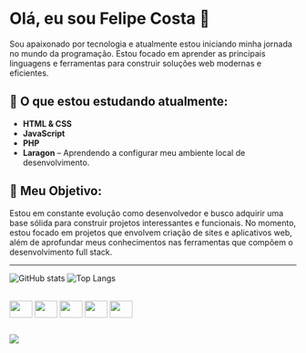 # Olá, eu sou Felipe Costa 👋

Sou apaixonado por tecnologia e atualmente estou iniciando minha jornada no mundo da programação. Estou focado em aprender as principais linguagens e ferramentas para construir soluções web modernas e eficientes.

## 🚀 O que estou estudando atualmente:
- **HTML & CSS**
- **JavaScript**
- **PHP**
- **Laragon** – Aprendendo a configurar meu ambiente local de desenvolvimento.

## 🎯 Meu Objetivo:
Estou em constante evolução como desenvolvedor e busco adquirir uma base sólida para construir projetos interessantes e funcionais. No momento, estou focado em projetos que envolvem criação de sites e aplicativos web, além de aprofundar meus conhecimentos nas ferramentas que compõem o desenvolvimento full stack.

---

![GitHub stats](https://github-readme-stats.vercel.app/api?username=TrkmCosta&show_icons=true&theme=radical)
![Top Langs](https://github-readme-stats.vercel.app/api/top-langs/?username=TrkmCosta&layout=compact&theme=radical)


<div style="display: inline_block"><br>
  <img align="center" height="30" width="40" src="https://cdn.jsdelivr.net/gh/devicons/devicon@latest/icons/css3/css3-original.svg" />
  <img align="center" height="30" width="40" src="https://cdn.jsdelivr.net/gh/devicons/devicon@latest/icons/html5/html5-original.svg" />
  <img align="center" height="30" width="40" src="https://cdn.jsdelivr.net/gh/devicons/devicon@latest/icons/javascript/javascript-original.svg" />
  <img align="center" height="30" width="40" src="https://cdn.jsdelivr.net/gh/devicons/devicon@latest/icons/php/php-original.svg" />
  <img align="center" height="30" width="40" src="https://cdn.jsdelivr.net/gh/devicons/devicon@latest/icons/laravel/laravel-original.svg" />
</div>


  ##

<div>
<a href="https://www.linkedin.com/in/felipe-costa-dos-santos-3a8043280/" target="_blank"> <img src="https://img.shields.io/badge/LinkedIn-0077B5?style=for-the-badge&logo=linkedin&logoColor=white" target="_blank"></a>
  
</div>
  
    
  




